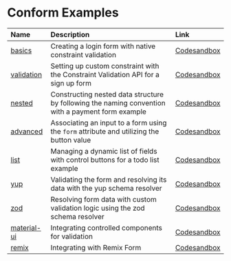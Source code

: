 # Conform Examples

<!-- prettier-ignore-start -->
| Name | Description | Link |
| :--- | :---------- | :--- |
| [basics](basics) | Creating a login form with native constraint validation | [Codesandbox](https://codesandbox.io/s/github/edmundhung/conform/tree/main/docs/examples/basics) |
| [validation](validation) | Setting up custom constraint with the Constraint Validation API for a sign up form | [Codesandbox](https://codesandbox.io/s/github/edmundhung/conform/tree/main/docs/examples/validation) |
| [nested](nested) | Constructing nested data structure by following the naming convention with a payment form example | [Codesandbox](https://codesandbox.io/s/github/edmundhung/conform/tree/main/docs/examples/nested) |
| [advanced](advanced) | Associating an input to a form using the `form` attribute and utilizing the button value | [Codesandbox](https://codesandbox.io/s/github/edmundhung/conform/tree/main/docs/examples/advanced) |
| [list](list) | Managing a dynamic list of fields with control buttons for a todo list example | [Codesandbox](https://codesandbox.io/s/github/edmundhung/conform/tree/main/docs/examples/list) |
| [yup](yup) | Validating the form and resolving its data with the yup schema resolver | [Codesandbox](https://codesandbox.io/s/github/edmundhung/conform/tree/main/docs/examples/yup) |
| [zod](zod) | Resolving form data with custom validation logic using the zod schema resolver | [Codesandbox](https://codesandbox.io/s/github/edmundhung/conform/tree/main/docs/examples/zod) |
| [material-ui](material-ui) | Integrating controlled components for validation | [Codesandbox](https://codesandbox.io/s/github/edmundhung/conform/tree/main/docs/examples/material-ui) |
| [remix](remix) | Integrating with Remix Form | [Codesandbox](https://codesandbox.io/s/github/edmundhung/conform/tree/main/docs/examples/remix) |
<!-- prettier-ignore-end -->
